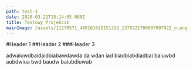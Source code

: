 ```yaml
---
path: test-1
date: 2020-03-21T15:14:05.080Z
title: Testowy Projekcik
mainImage: /assets/11270571_480161622151322_1378221786807997922_o.png
---
```


#Header 1
##Header 2
###Header 3

adwaiuwdbaidaidbiabawdawda da wdan iad biadbiabdiadbai baiuwbd aubdwiua bwd baudw baiubdiuwab
